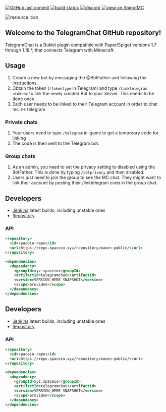 [![GitHub last commit](https://img.shields.io/github/last-commit/mastercake10/TelegramChat.svg)](https://github.com/mastercake10/TelegramChat/commits/master)
[![build status](https://ci.spaceio.xyz/buildStatus/icon?job=TelegramChat)](https://ci.spaceio.xyz/job/TelegramChat/lastBuild/xyz.spaceio$telegramchat/)
[![discord](https://discordapp.com/api/guilds/330725294749122561/widget.png)](https://discord.gg/3xgsPh8)
[![view on SpigotMC](https://img.shields.io/badge/view%20on-spigotmc-orange.svg)](https://www.spigotmc.org/resources/telegramchat.16576/)

![resource icon](https://www.spigotmc.org/data/resource_icons/16/16576.jpg?1476392100)

## Welcome to the TelegramChat GitHub repository!
TelegramChat is a Bukkit plugin compatible with Paper/Spigot versions 1.7 through 1.18.*, that connects Telegram with Minecraft.

## Usage
1. Create a new bot by messaging the @BotFather and following the instructions.
2. Obtain the token (`/tokentype` in Telegram) and type  `/linktelegram <token>` to link the newly created Bot to your Server. This needs to be done once.
3. Each user needs to be linked to their Telegram account in order to chat mc <-> telegram.
 
### Private chats
1. Your users need to type `/telegram` in-game to get a temporary code for linking
2. The code is then sent to the Telegram bot.

### Group chats
1. As an admin, you need to set the privacy setting to disabled using the BotFather. This is done by typing `/setprivacy` and then disabled.
2. Users just need to join the group to see the MC chat. They might want to link their account by posting their /linktelegram code in the group chat.

## Developers
* [Jenkins](https://ci.spaceio.xyz/job/TelegramChat/lastBuild/xyz.spaceio$telegramchat/) latest builds, including unstable ones
* [Repository](https://repo.spaceio.xyz/#browse/browse:maven-snapshots:xyz%2Fspaceio%2Ftelegramchat)

### API
```xml
<repository>
  <id>spaceio-repo</id>
  <url>https://repo.spaceio.xyz/repository/maven-public/</url>
</repository>

<dependencies>
  <dependency>
    <groupId>xyz.spaceio</groupId>
    <artifactId>telegramchat</artifactId>
    <version>VERSION_HERE-SNAPSHOT</version>
    <scope>provided</scope>
  </dependency>
</dependencies>
```

## Developers
* [Jenkins](https://ci.spaceio.xyz/job/TelegramChat/lastBuild/xyz.spaceio$telegramchat/) latest builds, including unstable ones
* [Repository](https://repo.spaceio.xyz/#browse/browse:maven-snapshots:xyz%2Fspaceio%2Ftelegramchat)

### API
```xml
<repository>
  <id>spaceio-repo</id>
  <url>https://repo.spaceio.xyz/repository/maven-public/</url>
</repository>

<dependencies>
  <dependency>
    <groupId>xyz.spaceio</groupId>
    <artifactId>telegramchat</artifactId>
    <version>VERSION_HERE-SNAPSHOT</version>
    <scope>provided</scope>
  </dependency>
</dependencies>
```

